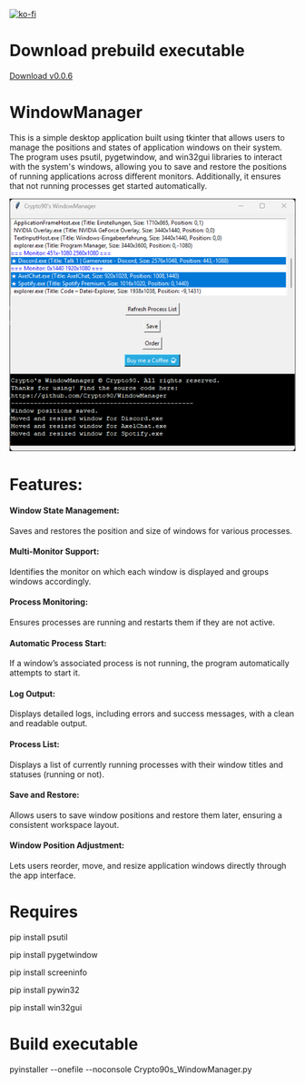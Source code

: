 [![ko-fi](https://ko-fi.com/img/githubbutton_sm.svg)](https://ko-fi.com/K3K314GUP)

# Download prebuild executable
[Download v0.0.6](https://github.com/Crypto90/WindowManager/releases/download/0.0.6/Crypto90s_WindowManager.exe)

# WindowManager
This is a simple desktop application built using tkinter that allows users to manage the positions and states of application windows on their system. The program uses psutil, pygetwindow, and win32gui libraries to interact with the system's windows, allowing you to save and restore the positions of running applications across different monitors. Additionally, it ensures that not running processes get started automatically.

![til](./preview.png)

# Features:

#### Window State Management:

Saves and restores the position and size of windows for various processes.

#### Multi-Monitor Support:

Identifies the monitor on which each window is displayed and groups windows accordingly.

#### Process Monitoring:

Ensures processes are running and restarts them if they are not active.

#### Automatic Process Start:

If a window’s associated process is not running, the program automatically attempts to start it.

#### Log Output:

Displays detailed logs, including errors and success messages, with a clean and readable output.

#### Process List:

Displays a list of currently running processes with their window titles and statuses (running or not).

#### Save and Restore:

Allows users to save window positions and restore them later, ensuring a consistent workspace layout.

#### Window Position Adjustment:

Lets users reorder, move, and resize application windows directly through the app interface.



# Requires
pip install psutil

pip install pygetwindow

pip install screeninfo

pip install pywin32

pip install win32gui

# Build executable
pyinstaller --onefile --noconsole Crypto90s_WindowManager.py
